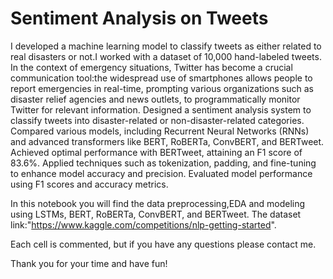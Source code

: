 # Sentiment Analysis on Tweets
I developed a machine learning model to classify tweets as either related to real disasters or not.I worked with a dataset of 10,000 hand-labeled tweets.
In the context of emergency situations, Twitter has become a crucial communication tool:the widespread use of smartphones allows people to report emergencies in real-time, prompting various organizations such as disaster relief agencies and news outlets, to programmatically monitor Twitter for relevant information.
Designed a sentiment analysis system to classify tweets into disaster-related or non-disaster-related categories. Compared various models, including Recurrent Neural Networks (RNNs) and advanced transformers like BERT, RoBERTa, ConvBERT, and BERTweet. Achieved optimal performance with BERTweet, attaining an F1 score of 83.6%. Applied techniques such as tokenization, padding, and fine-tuning to enhance model accuracy and precision. Evaluated model performance using F1 scores and accuracy metrics.

In this notebook you will find the data preprocessing,EDA and modeling using LSTMs, BERT, RoBERTa, ConvBERT, and BERTweet.
The dataset link:"https://www.kaggle.com/competitions/nlp-getting-started".

Each cell is commented, but if you have any questions please contact me.

Thank you for your time and have fun!

